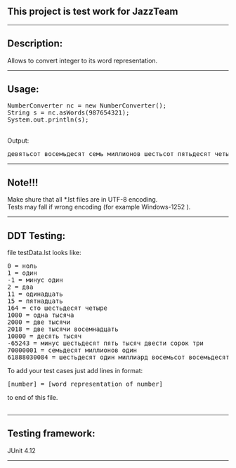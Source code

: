 
<h2>This project is test work for JazzTeam</h1>
<hr>
<h2>Description:</h2>
Allows to convert integer to its word representation.<br>
<hr>
<h2>Usage:</h2>
<pre>
NumberConverter nc = new NumberConverter();
String s = nc.asWords(987654321);
System.out.println(s);
</pre>
<br>
Output:
<pre>
девятьсот восемьдесят семь миллионов шестьсот пятьдесят четыре тысячи триста двадцать один
</pre>
<hr>
<h2>Note!!!</h2>
Make shure that all *.lst files are in UTF-8 encoding.<br>
Tests may fall if wrong encoding (for example Windows-1252 ).<br>
<hr>
<h2>DDT Testing:</h2>
file testData.lst looks like:<br>
<pre>
0 = ноль
1 = один
-1 = минус один
2 = два
11 = одинадцать
15 = пятнадцать
164 = сто шестьдесят четыре
1000 = одна тысяча
2000 = две тысячи
2018 = две тысячи восемнадцать
10000 = десять тысяч
-65243 = минус шестьдесят пять тысяч двести сорок три
70000001 = семьдесят миллионов один
61888030084 = шестьдесят один миллиард восемьсот восемьдесят восемь миллионов тридцать тысяч восемьдесят четыре
</pre>
To add your test cases just add lines in format:<br>
<pre>
[number] = [word representation of number]
</pre>
to end of this file.<br>
<br>
<hr>
<h2>Testing framework:</h2>
JUnit 4.12 
<hr>
